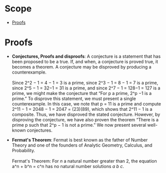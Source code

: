 # Scope

- [Proofs](#proofs)

# Proofs

- **Conjectures, Proofs and disproofs**: A conjecture is a statement that has been proposed to be a true. If, and when, a conjecture is proved true, it becomes a theorem. A conjecture may be disproved by producing a counterexample.\
\
Since 2^2 − 1 = 4 − 1 = 3 is a prime, since 2^3 − 1 = 8 − 1 = 7 is a prime, since 2^5 − 1 = 32−1 = 31 is a prime, and since 2^7 − 1 = 128−1 = 127 is a prime, we might make the conjecture that “For p a prime, 2^p −1 is a prime.” To disprove this statement, we must present a single counterexample. In this case, we note that p = 11 is a prime and compute 2^11 − 1 = 2048 − 1 = 2047 = (23)(89), which shows that 2^11 − 1 is a composite. Thus, we have disproved the stated conjecture. However, by disproving the conjecture, we have also proven the theorem “There is a prime p such that 2^p − 1 is not a prime.” We now present several well-known conjectures. 

- **Fermat's Theorem**: Fermat is best known as the father of Number Theory and one of the founders of Analytic Geometry, Calculus, and Probability. \
\
Fermat's Theorem: For _n_ a natural number greater than 2, the equation a^n + b^n = c^n has no natural number solutions _a b c_.
